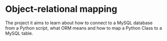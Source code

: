 # Object-relational mapping
The project it aims to learn about how to connect to a MySQL database from a Python script, what ORM means and how to map a Python Class to a MySQL table.

